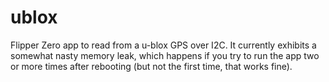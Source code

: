 # ublox
Flipper Zero app to read from a u-blox GPS over I2C. It currently
exhibits a somewhat nasty memory leak, which happens if you try to run
the app two or more times after rebooting (but not the first time,
that works fine).

